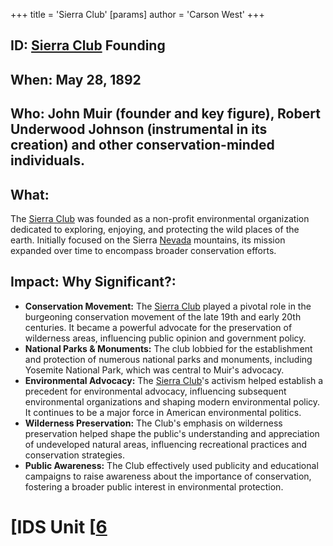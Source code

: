 +++
 title = 'Sierra Club'
[params]
	author = 'Carson West'
+++
## ID: [Sierra Club](./../sierra-club/) Founding

## When: May 28, 1892

## Who: John Muir (founder and key figure), Robert Underwood Johnson (instrumental in its creation) and other conservation-minded individuals.

## What:  
The [Sierra Club](./../sierra-club/) was founded as a non-profit environmental organization dedicated to exploring, enjoying, and protecting the wild places of the earth.  Initially focused on the Sierra [Nevada](./../nevada/) mountains, its mission expanded over time to encompass broader conservation efforts.

## Impact: Why Significant?:
* **Conservation Movement:** The [Sierra Club](./../sierra-club/) played a pivotal role in the burgeoning conservation movement of the late 19th and early 20th centuries. It became a powerful advocate for the preservation of wilderness areas, influencing public opinion and government policy.
* **National Parks & Monuments:** The club lobbied for the establishment and protection of numerous national parks and monuments, including Yosemite National Park, which was central to Muir's advocacy.
* **Environmental Advocacy:** The [Sierra Club](./../sierra-club/)'s activism helped establish a precedent for environmental advocacy, influencing subsequent environmental organizations and shaping modern environmental policy.  It continues to be a major force in American environmental politics.
* **Wilderness Preservation:**  The Club's emphasis on wilderness preservation helped shape the public's understanding and appreciation of undeveloped natural areas, influencing recreational practices and conservation strategies.
* **Public Awareness:** The Club effectively used publicity and educational campaigns to raise awareness about the importance of conservation, fostering a broader public interest in environmental protection.

# [IDS Unit [[6](./../ids-unit-[[6/)